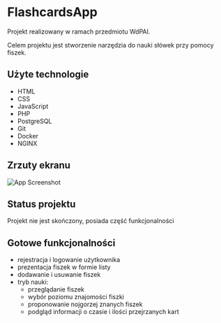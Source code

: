 # FlashcardsApp

Projekt realizowany w ramach przedmiotu WdPAI.

Celem projektu jest stworzenie narzędzia do nauki słówek przy pomocy fiszek. 

## Użyte technologie
- HTML
- CSS
- JavaScript
- PHP
- PostgreSQL
- Git
- Docker
- NGINX

## Zrzuty ekranu

![App Screenshot](https://via.placeholder.com/468x300?text=App+Screenshot+Here)

## Status projektu

Projekt nie jest skończony, posiada część funkcjonalności

## Gotowe funkcjonalności
- rejestracja i logowanie użytkownika
- prezentacja fiszek w formie listy
- dodawanie i usuwanie fiszek
- tryb nauki:
    - przeglądanie fiszek
    - wybór poziomu znajomości fiszki
    - proponowanie nojgorzej znanych fiszek
    - podgląd informacji o czasie i ilości przejrzanych kart